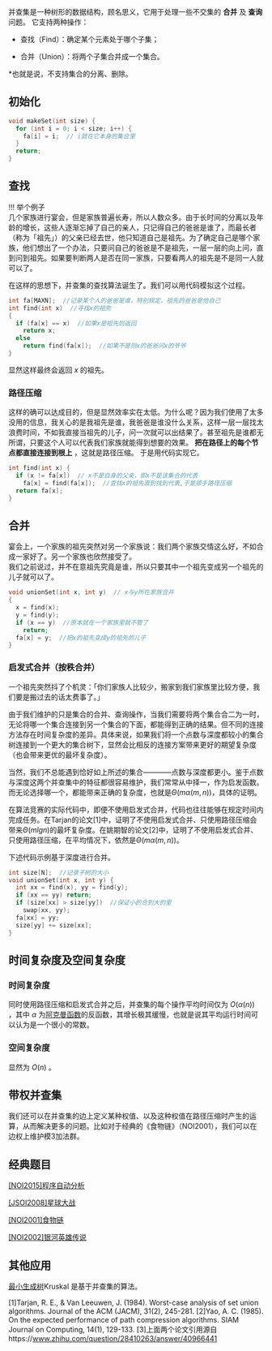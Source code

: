 并查集是一种树形的数据结构，顾名思义，它用于处理一些不交集的 **合并** 及 **查询** 问题。
它支持两种操作：

-   查找（Find）：确定某个元素处于哪个子集；

-   合并（Union）：将两个子集合并成一个集合。

*也就是说，不支持集合的分离、删除。  

## 初始化

```cpp
void makeSet(int size) {
  for (int i = 0; i < size; i++) {
    fa[i] = i;  // i就在它本身的集合里
  }
  return;
}
```

## 查找

!!! 举个例子  
几个家族进行宴会，但是家族普遍长寿，所以人数众多。由于长时间的分离以及年龄的增长，这些人逐渐忘掉了自己的亲人，只记得自己的爸爸是谁了，而最长者（称为「祖先」）的父亲已经去世，他只知道自己是祖先。为了确定自己是哪个家族，他们想出了一个办法，只要问自己的爸爸是不是祖先，一层一层的向上问，直到问到祖先。如果要判断两人是否在同一家族，只要看两人的祖先是不是同一人就可以了。

在这样的思想下，并查集的查找算法诞生了。我们可以用代码模拟这个过程。

```cpp
int fa[MAXN];  //记录某个人的爸爸是谁，特别规定，祖先的爸爸是他自己
int find(int x)  //寻找x的祖先
{
  if (fa[x] == x)  //如果x是祖先则返回
    return x;
  else
    return find(fa[x]);  //如果不是则x的爸爸问x的爷爷
}
```

显然这样最终会返回 $x$ 的祖先。

### 路径压缩

这样的确可以达成目的，但是显然效率实在太低。为什么呢？因为我们使用了太多没用的信息，我关心的是我祖先是谁，我爸爸是谁没什么关系，这样一层一层找太浪费时间，不如我直接当祖先的儿子，问一次就可以出结果了。甚至祖先是谁都无所谓，只要这个人可以代表我们家族就能得到想要的效果。 **把在路径上的每个节点都直接连接到根上** ，这就是路径压缩。
于是用代码实现它。

```cpp
int find(int x) {
  if (x != fa[x])  // x不是自身的父亲，即x不是该集合的代表
    fa[x] = find(fa[x]);  //查找x的祖先直到找到代表,于是顺手路径压缩
  return fa[x];
}
```

## 合并

宴会上，一个家族的祖先突然对另一个家族说：我们两个家族交情这么好，不如合成一家好了。另一个家族也欣然接受了。  
我们之前说过，并不在意祖先究竟是谁，所以只要其中一个祖先变成另一个祖先的儿子就可以了。

```cpp
void unionSet(int x, int y)  // x与y所在家族合并
{
  x = find(x);
  y = find(y);
  if (x == y)  //原本就在一个家族里就不管了
    return;
  fa[x] = y;  //把x的祖先变成y的祖先的儿子
}
```

### 启发式合并（按秩合并）

一个祖先突然抖了个机灵：「你们家族人比较少，搬家到我们家族里比较方便，我们要是搬过去的话太费事了。」

由于我们维护的只是集合的合并、查询操作，当我们需要将两个集合合二为一时，无论将哪一个集合连接到另一个集合的下面，都能得到正确的结果。但不同的连接方法存在时间复杂度的差异。具体来说，如果我们将一个点数与深度都较小的集合树连接到一个更大的集合树下，显然会比相反的连接方案带来更好的期望复杂度（也会带来更优的最坏复杂度）。

当然，我们不总能遇到恰好如上所述的集合————点数与深度都更小。鉴于点数与深度这两个并查集中的特征都很容易维护，我们常常从中择一，作为启发函数。而无论选择哪一个，都能带来正确的复杂度，也就是$\Theta (m\alpha(m,n))$，具体的证明。

在算法竞赛的实际代码中，即便不使用启发式合并，代码也往往能够在规定时间内完成任务。在Tarjan的论文[1]中，证明了不使用启发式合并、只使用路径压缩会带来$\Theta (m lg n)$的最坏复杂度。在姚期智的论文[2]中，证明了不使用启发式合并、只使用路径压缩，在平均情况下，依然是$\Theta (m\alpha(m,n))$。

下述代码示例基于深度进行合并。

```cpp
int size[N];  //记录子树的大小
void unionSet(int x, int y) {
  int xx = find(x), yy = find(y);
  if (xx == yy) return;
  if (size[xx] > size[yy])  //保证小的合到大的里
    swap(xx, yy);
  fa[xx] = yy;
  size[yy] += size[xx];
}
```

## 时间复杂度及空间复杂度

### 时间复杂度

同时使用路径压缩和启发式合并之后，并查集的每个操作平均时间仅为 $O(\alpha(n))$ ，其中 $\alpha$ 为[阿克曼函数](https://en.wikipedia.org/wiki/Ackermann_function)的反函数，其增长极其缓慢，也就是说其平均运行时间可以认为是一个很小的常数。

### 空间复杂度

显然为 $O(n)$ 。

## 带权并查集
我们还可以在并查集的边上定义某种权值、以及这种权值在路径压缩时产生的运算，从而解决更多的问题。比如对于经典的《食物链》（NOI2001），我们可以在边权上维护模3加法群。

## 经典题目

[\[NOI2015\]程序自动分析](https://www.lydsy.com/JudgeOnline/problem.php?id=4195)

[\[JSOI2008\]星球大战](https://www.lydsy.com/JudgeOnline/problem.php?id=1015)

[\[NOI2001\]食物链](https://www.luogu.org/problemnew/show/P2024)

[\[NOI2002\]银河英雄传说](https://www.luogu.org/problemnew/show/P1196)

## 其他应用

[最小生成树](/graph/mst)Kruskal 是基于并查集的算法。

[1]Tarjan, R. E., & Van Leeuwen, J. (1984). Worst-case analysis of set union algorithms. Journal of the ACM (JACM), 31(2), 245-281.
[2]Yao, A. C. (1985). On the expected performance of path compression algorithms. SIAM Journal on Computing, 14(1), 129-133.
[3]上面两个论文引用源自https://www.zhihu.com/question/28410263/answer/40966441
